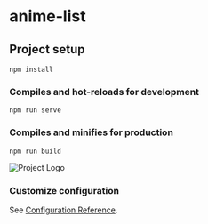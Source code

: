 # anime-list

## Project setup
```
npm install
```

### Compiles and hot-reloads for development
```
npm run serve
```

### Compiles and minifies for production
```
npm run build
```

![Project Logo](./images/project-logo.png)
### Customize configuration
See [Configuration Reference](https://cli.vuejs.org/config/).


